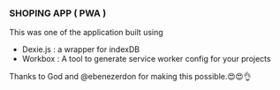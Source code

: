 ### SHOPING APP ( PWA )

This was one of the application built using

- Dexie.js : a wrapper for indexDB
- Workbox : A tool to generate service worker config for your projects

Thanks to God and @ebenezerdon for making this possible.😍😍👌

